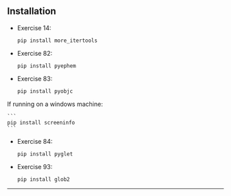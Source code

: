 ## Installation
- Exercise 14: 

    ```
    pip install more_itertools
    ```

- Exercise 82: 

    ```
    pip install pyephem
    ```

- Exercise 83: 

    ```
    pip install pyobjc
    ```

If running on a windows machine:

    ```
    pip install screeninfo
    ```

- Exercise 84:

    ```
    pip install pyglet
    ```

- Exercise 93:

    ```
    pip install glob2
    ```
---